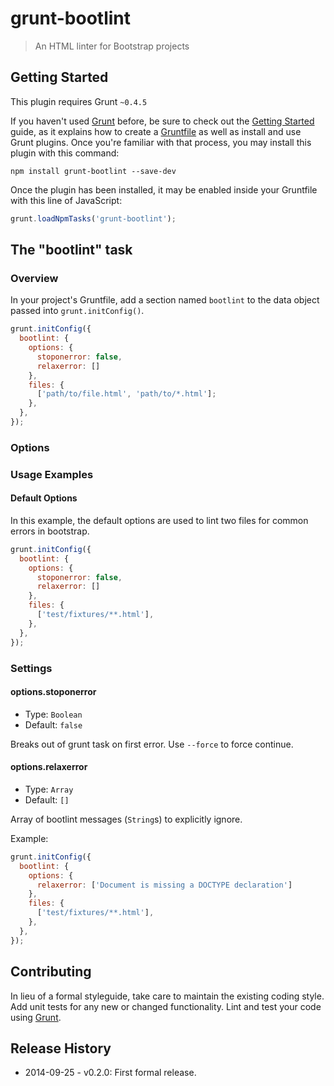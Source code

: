 # grunt-bootlint

> An HTML linter for Bootstrap projects

## Getting Started
This plugin requires Grunt `~0.4.5`

If you haven't used [Grunt](http://gruntjs.com/) before, be sure to check out the [Getting Started](http://gruntjs.com/getting-started) guide, as it explains how to create a [Gruntfile](http://gruntjs.com/sample-gruntfile) as well as install and use Grunt plugins. Once you're familiar with that process, you may install this plugin with this command:

```shell
npm install grunt-bootlint --save-dev
```

Once the plugin has been installed, it may be enabled inside your Gruntfile with this line of JavaScript:

```js
grunt.loadNpmTasks('grunt-bootlint');
```

## The "bootlint" task

### Overview
In your project's Gruntfile, add a section named `bootlint` to the data object passed into `grunt.initConfig()`.

```js
grunt.initConfig({
  bootlint: {
    options: {
      stoponerror: false,
      relaxerror: []
    },
    files: {
      ['path/to/file.html', 'path/to/*.html'];
    },
  },
});
```

### Options

### Usage Examples

#### Default Options
In this example, the default options are used to lint two files for common errors in bootstrap.

```js
grunt.initConfig({
  bootlint: {
    options: {
      stoponerror: false,
      relaxerror: []
    },
    files: {
      ['test/fixtures/**.html'],
    },
  },
});
```

### Settings

#### options.stoponerror

* Type: `Boolean`
* Default: `false`

Breaks out of grunt task on first error. Use `--force` to force continue.

#### options.relaxerror

* Type: `Array`
* Default: `[]`

Array of bootlint messages (`String`s) to explicitly ignore.

Example:

```javascript
grunt.initConfig({
  bootlint: {
    options: {
      relaxerror: ['Document is missing a DOCTYPE declaration']
    },
    files: {
      ['test/fixtures/**.html'],
    },
  },
});

```

## Contributing
In lieu of a formal styleguide, take care to maintain the existing coding style. Add unit tests for any new or changed functionality. Lint and test your code using [Grunt](http://gruntjs.com/).

## Release History

- 2014-09-25 - v0.2.0: First formal release.
